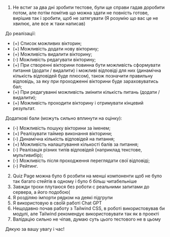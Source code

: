 1. Не встиг за два дні зробити тестове, були ще справи гадав доробити потом, але потім помітив що можна здати не повність готове, вирішив так і зробити, щоб не затягувати (Я розумію що вас це не хвилює, але все ж таки написав)

До реалізації:

-   (+) Список можливих вікторин;
-   (+) Можливість додати нову вікторину;
-   (+) Можливість видалити вікторину;
-   (-) Можливість редагувати вікторину;
-   (+) При створенні вікторини повинна бути можливість сформувати питання (додати / видалити) і можливі відповіді для них (динамічна кількість відповідей буде плюсом), також позначити правильну відповідь, за яку при проходженні вікторини буде зараховуватись бал;
-   (+) При редагуванні можливість змінити кількість питань (додати / видалити);
-   (+) Можливість проходити вікторину і отримувати кінцевий результат.

Додаткові бали (можуть сильно вплинути на оцінку):

-   (-) Можливість пошуку вікторини за іменем;
-   (+) Реалізувати таймер виконання вікторини;
-   (-) Динамічна кількість відповідей на питання;
-   (+) Можливість налаштування кількості балів за питання;
-   (-) Реалізація різних типів відповідей (наприклад текстове, мультивибір);
-   (-) Можливість після проходження переглядати свої відповіді;
-   (-) Рейтинг.

2. Quiz Page можна було б розбити на менші компоненти щоб не було так багато стейтів в одному і було б більш читабельніше
3. Завжди трохи плутаюся без роботи с реальними запитами до сервера, а його подобою(
4. Я розділяю імпорти рядком на деякі підгрупи
5. Я використовую в своЇй работі Chat GPT
6. Нещодавно почав работу з Tailwind CSS, в роботі використовував би модулі, але Tailwind рекомендує використовувати так як в проекті
7. Валідацію сильно не чіпав, думаю суть цього тестового не в цьому

Дякую за вашу увагу і час!
